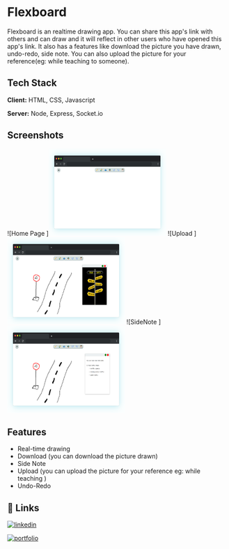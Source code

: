 
# Flexboard

Flexboard is an realtime drawing app. You can share this app's link with others and can draw and it will reflect in other users who have opened this app's link. It also has a features like download the picture you have drawn, undo-redo, side note. You can also upload the picture for your reference(eg: while teaching to someone).


## Tech Stack

**Client:** HTML, CSS, Javascript

**Server:** Node, Express, Socket.io


## Screenshots

![Home Page ]<img src="https://github.com/shravanjp/FlexBoard/blob/main/assets/homepage.png" width="270" height="200">
![Upload ]<img src="https://github.com/shravanjp/FlexBoard/blob/main/assets/upload.png" width="270" height="200">
![SideNote ]<img src="https://github.com/shravanjp/FlexBoard/blob/main/assets/sidenote.png" width="270" height="200">


## Features

- Real-time drawing
- Download (you can download the picture drawn)
- Side Note
- Upload (you can upload the picture for your reference eg: while teaching )
- Undo-Redo


## 🔗 Links

[![linkedin](https://img.shields.io/badge/linkedin-0A66C2?style=for-the-badge&logo=linkedin&logoColor=white)](https://www.linkedin.com/in/shravan-j-poojary)

[![portfolio](https://img.shields.io/badge/my_portfolio-000?style=for-the-badge&logo=ko-fi&logoColor=white)](https://shravanjp.com/)



